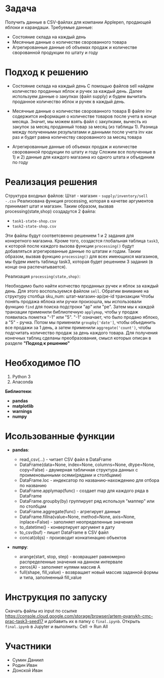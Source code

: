 # Задача

Получить данные в CSV-файлах для компании Applepen, продающей яблоки и карандаши.
Требуемые данные:
- Состояние склада на каждый день
- Месячные данные о количестве сворованного товара
- Агрегированные данные об объемах продаж и количестве сворованной продукции по штату и году

# Подход к решению

- Состояние склада на каждый день
С помощью файлов sell найдем количество проданных яблок и ручек за каждый день. Далее используем данные о закупках (файл supply) 
и будем вычитать проданное количество яблок и ручек в каждый день.

- Месячные данные о количестве сворованного товара
В файле inv содержится информация о количестве товаров после учета в конце месяца. Значит, мы можем взять файл с закупками, 
вычесть из закупок за месяц проданный товар за месяц (из таблицы 1). 
Разница между полученными результатами и данными после учета inv как раз и будет равна количеству сворованного за месяц товара

- Агрегированные данные об объемах продаж и количестве сворованной продукции по штату и году
Сложим все полученные в 1) и 2) данные для каждого магазина из одного штата и объединим по году

# Реализация решения

Структура входных файлов:
  Штат - магазин - `supply/inventory/sell -.csv`
Реализована функция processing, которая в качетве аргументов принимает штат и магазин. Таким образом, вызвав 
processing(state,shop) создадутся 2 файла:
- `task1-state-shop.csv`
- `task2-state-shop.csv`

Эти файлы будут соответсвенно решением 1 и 2 задания для конкретного магазина. Кроме того, создастся глобальная таблица `task3`, 
к которой после каждого вызова функции `processing()` будут добавляться агрегированные данные по штатам и годам. 
Таким образом, вызвав функцию `processing()` для всех имеющихся магазинов, мы будем иметь таблицу task3, которая будет 
решением 3 задания (в конце она распечатывается).

Реализация `processing(state,shop)`: 

Необходимо было найти колчество проданных ручек и яблок за каждый день. Для этого воспользуемся файлом `sell`.
Обратим внимание на структуру столбца sku_num: штат-магазин-ap/pe-id транзакции
Чтобы понять продажа яблока или ручки произошла, мы использовали функцию `find` для поиска подстроки "ap" или "pe".
Затем мы к каждой транзации применили библиотечную `applymap`, чтобы у продаж появилась пометка "-1" или "5". 
"-1" означает, что было продано яблоко, а "5" - ручка. Потом мы применили `groupby['date']`, чтобы объединить все продажи
за 1 день, а затем применили `aggregate('count')`, чтобы подсчитать количество продаж за день каждого товара. Для получения
конечных таблиц сделаны преобразования, смысл которых описан в разделе **"Подход к решению"**

# Необходимое ПО

1) Python 3
2) Anaconda

**Библиотеки**:
  - **pandas**
  - **matplotlib**
  - **warnings**
  - **numpy**

# Исользованные функции

- **pandas**:
  - read_csv(...) - читает CSV файл в DataFrame
  - DataFrame(data=None, index=None, columns=None, dtype=None, copy=False) - двумерная табличная структура данных с проименовынными осями(рядами и столбцами)
  - DataFrame.loc - индексатор по названию-нахождению для отбора по названию
  - DataFrame.applymap(func) - создает map для каждого ряда в DataFrame
  - DataFrame.groupby(by) группирует ряд используя "маппер" или по столбцам
  - DataFrame.aggregate(func) - агрегирует данные
  - DataFrame.fillna(value=None, method=None, axis=None, inplace=False) - заполняет неопределенные значения
  - to_datetime() - конвертирует аргумент в дату
  - to_csv(buf) - пишет DataFrame в CSV файл
  - concat(objs) - производит конкатинацию объектов

- **numpy**:
  - arange(start, stop, step) - возвращает равномерно распределенные значения на данном интервале
  - zeros(A) - заполняет нулями массив А
  - full(shape, fill_value) - возвращает новый массив заданной формы и типа, заполненный fill_value
  
# Инструкция по запуску

 Скачать файлы из input по ссылке https://console.cloud.google.com/storage/browser/artem-pyanykh-cmc-prac-task3-seed17
 и добавить их в папку с `final.ipynb`. Открыть  `final.ipynb` в Jupyter и выполнить: Cell -> Run All 
  


# Участники
- Сумин Даниил
- Родин Иван
- Донской Иван
